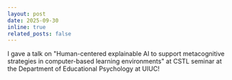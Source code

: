 ```yaml
---
layout: post
date: 2025-09-30 
inline: true
related_posts: false
---
```


I gave a talk on "Human-centered explainable AI to support metacognitive strategies in computer-based learning environments" at CSTL seminar at the Department of Educational Psychology at UIUC! 




